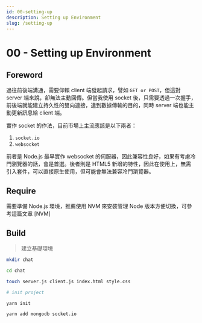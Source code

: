 ```yaml
---
id: 00-setting-up
description: Setting up Environment
slug: /setting-up
---
```


# 00 - Setting up Environment

## Foreword

過往前後端溝通，需要仰賴 client 端發起請求，譬如 `GET or POST`，但這對 server 端來說，卻無法主動回傳。但當我使用 socket 後，只需要透過一次握手，前後端就能建立持久性的雙向連接，達到數據傳輸的目的，同時 server 端也能主動更新訊息給 client 端。

實作 socket 的作法，目前市場上主流應該是以下兩者：

1. `socket.io`
2. `websocket`

前者是 Node.js 最早實作 websocket 的伺服器，因此兼容性良好，如果有考慮冷門瀏覽器的話，會是首選。後者則是 HTML5 新增的特性，因此在使用上，無需引入套件，可以直接原生使用，但可能會無法兼容冷門瀏覽器。

## Require

需要準備 Node.js 環境，推薦使用 NVM 來安裝管理 Node 版本方便切換，可參考這篇文章 [NVM]

## Build

> 建立基礎環境

```bash
mkdir chat

cd chat

touch server.js client.js index.html style.css

# init project

yarn init

yarn add mongodb socket.io
```
